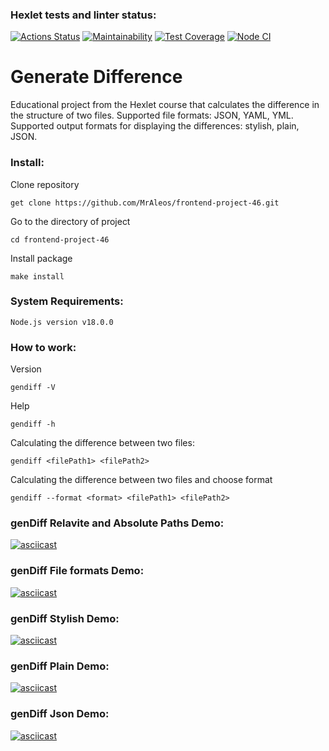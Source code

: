 ### Hexlet tests and linter status:
[![Actions Status](https://github.com/MrAleos/frontend-project-46/actions/workflows/hexlet-check.yml/badge.svg)](https://github.com/MrAleos/frontend-project-46/actions)
[![Maintainability](https://api.codeclimate.com/v1/badges/d236bc01ce572a9f7733/maintainability)](https://codeclimate.com/github/MrAleos/frontend-project-46/maintainability)
[![Test Coverage](https://api.codeclimate.com/v1/badges/d236bc01ce572a9f7733/test_coverage)](https://codeclimate.com/github/MrAleos/frontend-project-46/test_coverage)
[![Node CI](https://github.com/MrAleos/frontend-project-46/actions/workflows/myTest.yml/badge.svg)](https://github.com/MrAleos/frontend-project-46/actions/workflows/myTest.yml)


# Generate Difference
Educational project from the Hexlet course that calculates the difference in the structure of two files. Supported file formats: JSON, YAML, YML. Supported output formats for displaying the differences: stylish, plain, JSON.

### Install:
Clone repository
```
get clone https://github.com/MrAleos/frontend-project-46.git
```

Go to the directory of project
```
cd frontend-project-46
```

Install package
```
make install
```

### System Requirements:
```
Node.js version v18.0.0
```
### How to work:
Version
```
gendiff -V
```

Help
```
gendiff -h
```

Calculating the difference between two files:
```
gendiff <filePath1> <filePath2>
```

Calculating the difference between two files and choose format
```
gendiff --format <format> <filePath1> <filePath2>
```

### genDiff Relavite and Absolute Paths Demo:
[![asciicast](https://asciinema.org/a/MYjiivm45Q09hSqVGakbsC8gz.svg)](https://asciinema.org/a/MYjiivm45Q09hSqVGakbsC8gz)

### genDiff File formats Demo:
[![asciicast](https://asciinema.org/a/x9WhwA6N8M9RMkqelBIfhEOZg.svg)](https://asciinema.org/a/x9WhwA6N8M9RMkqelBIfhEOZg)

### genDiff Stylish Demo:
[![asciicast](https://asciinema.org/a/Ty6sdBIwYriln64dT4yQSaobh.svg)](https://asciinema.org/a/Ty6sdBIwYriln64dT4yQSaobh)

### genDiff Plain Demo:
[![asciicast](https://asciinema.org/a/Ft97ptZZRCw6NfThTWLTV1EJM.svg)](https://asciinema.org/a/Ft97ptZZRCw6NfThTWLTV1EJM)

### genDiff Json Demo:
[![asciicast](https://asciinema.org/a/spB2wAH8a7nqfWxsJf8cY2wX4.svg)](https://asciinema.org/a/spB2wAH8a7nqfWxsJf8cY2wX4)